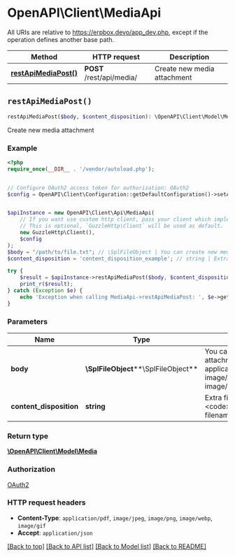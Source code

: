 # OpenAPI\Client\MediaApi

All URIs are relative to https://erpbox.devo/app_dev.php, except if the operation defines another base path.

| Method | HTTP request | Description |
| ------------- | ------------- | ------------- |
| [**restApiMediaPost()**](MediaApi.md#restApiMediaPost) | **POST** /rest/api/media/ | Create new media attachment |


## `restApiMediaPost()`

```php
restApiMediaPost($body, $content_disposition): \OpenAPI\Client\Model\Media
```

Create new media attachment

### Example

```php
<?php
require_once(__DIR__ . '/vendor/autoload.php');


// Configure OAuth2 access token for authorization: OAuth2
$config = OpenAPI\Client\Configuration::getDefaultConfiguration()->setAccessToken('YOUR_ACCESS_TOKEN');


$apiInstance = new OpenAPI\Client\Api\MediaApi(
    // If you want use custom http client, pass your client which implements `GuzzleHttp\ClientInterface`.
    // This is optional, `GuzzleHttp\Client` will be used as default.
    new GuzzleHttp\Client(),
    $config
);
$body = "/path/to/file.txt"; // \SplFileObject | You can create new media attachment for files with type application/pdf, image/jpeg, image/png, image/gif, image/webp
$content_disposition = 'content_disposition_example'; // string | Extra file parameters (e.g. <code>Content-Disposition: filename=invoice.pdf</code>)

try {
    $result = $apiInstance->restApiMediaPost($body, $content_disposition);
    print_r($result);
} catch (Exception $e) {
    echo 'Exception when calling MediaApi->restApiMediaPost: ', $e->getMessage(), PHP_EOL;
}
```

### Parameters

| Name | Type | Description  | Notes |
| ------------- | ------------- | ------------- | ------------- |
| **body** | **\SplFileObject****\SplFileObject**| You can create new media attachment for files with type application/pdf, image/jpeg, image/png, image/gif, image/webp | |
| **content_disposition** | **string**| Extra file parameters (e.g. &lt;code&gt;Content-Disposition: filename&#x3D;invoice.pdf&lt;/code&gt;) | [optional] |

### Return type

[**\OpenAPI\Client\Model\Media**](../Model/Media.md)

### Authorization

[OAuth2](../../README.md#OAuth2)

### HTTP request headers

- **Content-Type**: `application/pdf`, `image/jpeg`, `image/png`, `image/webp`, `image/gif`
- **Accept**: `application/json`

[[Back to top]](#) [[Back to API list]](../../README.md#endpoints)
[[Back to Model list]](../../README.md#models)
[[Back to README]](../../README.md)
